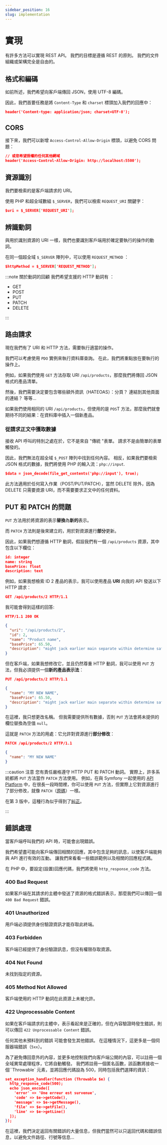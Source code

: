 ```yaml
---
sidebar_position: 16
slug: implementation
---
```


# 實現

有許多方法可以實現 REST API。 我們的目標是遵循 REST 的原則。 我們的文件組織或架構完全是自由的。

## 格式和編碼

如前所述，我們希望向客戶端傳回 JSON，使用 UTF-8 編碼。

因此，我們首要任務是將 `Content-Type` 和 `charset` 標頭加入我們的回應中：

```json
header('Content-type: application/json; charset=UTF-8');
```

## CORS

接下來，我們可以新增 `Access-Control-Allow-Origin` 標頭，以避免 CORS 問題：

```json
// 或您希望授權的任何其他網域
header('Access-Control-Allow-Origin: http://localhost:5500');
```

## 資源識別

我們要檢索的是客戶端請求的 URI。

使用 PHP 和超全域數組 `$_SERVER`，我們可以檢索 `REQUEST_URI` 關鍵字：

```json
$uri = $_SERVER['REQUEST_URI'];
```

## 辨識動詞

與用於識別資源的 URI 一樣，我們也要識別客戶端用於確定要執行的操作的動詞。

在同一個超全域 `$_SERVER` 陣列中，可以使用 `REQUEST_METHOD` ：

```json
$httpMethod = $_SERVER['REQUEST_METHOD'];
```

:::note 關於動詞的回顧
我們希望支援的 HTTP 動詞有 ：

-   GET
-   POST
-   PUT
-   PATCH
-   DELETE

:::

## 路由請求

現在我們有了 URI 和 HTTP 方法，需要執行適當的操作。

我們可以考慮使用 `PDO` 實例來執行資料庫查詢。 在此，我們將重點放在要執行的操作上。

例如，如果我們使用 `GET` 方法存取 URI `/api/products`，那麼我們將傳回 JSON 格式的產品清單。

然後，我們需要決定要包含哪些額外資訊（HATEOAS）：分頁？ 連結到其他頁面的連結？ 等等...

如果我們使用相同的 URI `/api/products`，但使用的是 `POS`T 方法，那麼我們就會期待不同的結果：在資料庫中插入一個新產品。

### 從請求正文中獲取數據

接收 API 呼叫的特別之處在於，它不是來自 "傳統 "表單。 請求不是由簡單的表單觸發的。

因此，我們無法在超全域 `$_POST` 陣列中找到任何內容。 相反，如果我們要檢索 JSON 格式的數據，我們將使用 PHP 的輸入流：`php://input`.

```json
$data = json_decode(file_get_contents('php://input'), true);
```

此方法適用於任何寫入作業（POST/PUT/PATCH），當然 DELETE 除外，因為 DELETE 只需要資源 URI，而不需要要求正文中的任何資料。

## PUT 和 PATCH 的問題

`PUT` 方法用於將資源的表示**替換**為**新的**表示。

而 `PATCH` 方法則是後來建立的，用於對資源進行**部分**更新。

因此，如果我們想遵循 HTTP 動詞，假設我們有一個 `/api/products` 資源，其中包含以下欄位：

```json
id: integer
name: string
basePrice: float
description: text
```

例如，如果我想檢索 ID 2 產品的表示，我可以使用產品 **URI** 向我的 API 發送以下 HTTP 請求：

```json
GET /api/products/2 HTTP/1.1
```

我可能會得到這樣的回答:

```json
HTTP/1.1 200 OK

{
  "uri": "/api/products/2",
  "id": 2,
  "name": "Product name",
  "basePrice": 65.50,
  "description": "might jack earlier main separate within determine safety idea"
}
```

但在客戶端，如果我想修改它，並且仍然尊重 HTTP 動詞，我可以使用 `PUT` 方法，但我必須提供一個**新的產品表示法**：

```json
PUT /api/products/2 HTTP/1.1

{
  "name": "MY NEW NAME",
  "basePrice": 65.50,
  "description": "might jack earlier main separate within determine safety idea"
}
```

在這裡，我只想更改名稱。 但我需要提供所有數據，否則 `PUT` 方法會將未提供的欄位替換為空值 `null`。

這就是 `PATCH` 方法的用處：它允許對資源進行**部分修改**：

```json
PATCH /api/products/2 HTTP/1.1

{
  "name": "MY NEW NAME"
}
```

:::caution 注意
您有責任嚴格遵守 HTTP PUT 和 PATCH 動詞。 實際上，許多系統都將 `PUT` 方法當作 `PATCH` 方法使用。 例如，在與 Symfony 一起使用的 [API Platform](https://api-platform.com/docs/distribution/) 中，在很長一段時間裡，你可以使用 `PUT` 方法，但實際上它對資源進行了部分修改，就像 `PATCH`（[原碼](https://github.com/api-platform/core/issues/4344#issuecomment-873418011)）一樣。

在第 3 版中，這種行為似乎得到了[糾正](https://github.com/api-platform/core/pull/4996)。

:::

## 錯誤處理

當客戶端呼叫我們的 API 時，可能會出現錯誤。

我們希望盡可能向客戶端傳回相關的回應，其中包含足夠的訊息，以使客戶端能夠與 API 進行有效的互動。 讓我們來看看一些錯誤範例以及相關的回應程式碼。

在 PHP 中，要設定(設置)回應代碼，我們將使用 `http_response_code` 方法。

### 400 Bad Request

如果客戶端在其請求的主體中發送了資源的格式錯誤表示，那麼我們可以傳回一個 `400 Bad Request` 錯誤。

### 401 Unauthorized

用戶端必須提供身份驗證資訊才能存取此終端。

### 403 Forbidden

客戶端已經提供了身份驗證訊息，但沒有權限存取資源。

### 404 Not Found

未找到指定的資源。

### 405 Method Not Allowed

客戶端使用的 HTTP 動詞在此資源上未被允許。

### 422 Unprocessable Content

如果在客戶端請求的主體中，表示看起來是正確的，但在內容驗證時發生錯誤，則可以傳回 `422 Unprocessable Content` 錯誤。

任何其他未預料到的錯誤
可能會發生其他錯誤。 在這種情況下，這更多是一個伺服器端錯誤（`5xx`）。

為了避免傳回意外的內容，並更多地控制我們向客戶端公開的內容，可以註冊一個全域異常處理程序，它將自動觸發。 我們將註冊一個匿名函數，該函數將接收一個``Throwable` 元素，並將回應代碼設為 500，同時包括我們選擇的資訊：

```json
set_exception_handler(function (Throwable $e) {
  http_response_code(500);
  echo json_encode([
    'error' => 'Une erreur est survenue',
    'code' => $e->getCode(),
    'message' => $e->getMessage(),
    'file' => $e->getFile(),
    'line' => $e->getLine()
  ]);
});
```

在這裡，我們決定返回有關錯誤的大量信息，但我們當然可以只返回代碼和錯誤信息，以避免文件路徑、行號等信息...
